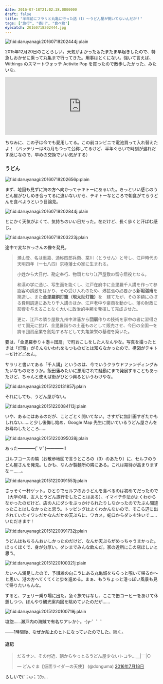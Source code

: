 ```yaml
---
date: 2016-07-18T21:02:38.0000000
draft: false
title: "半年前にフラリと丸亀に行った話（1）～うどん屋が開いてないんだが！"
tags: ["旅行", "香川", "食べ物"]
eyecatch: 20160718202444.jpg
---
```

<p><span itemscope itemtype="http://schema.org/Photograph"><img src="20160718202444.jpg" alt="f:id:daruyanagi:20160718202444j:plain" title="f:id:daruyanagi:20160718202444j:plain" class="hatena-fotolife" itemprop="image"></span></p><p>2015年12月20日のことらしい。天気がよかった＆たまたま早起きしたので、特急しおかぜに乗って丸亀まで行ってきた。用事はとくにない。強いて言えば、Withings のスマートウォッチ Activite Pop を買ったので散歩したかった、みたいな。</p><p><iframe src="https://hatenablog-parts.com/embed?url=https%3A%2F%2Fblog.daruyanagi.jp%2Fentry%2F2015%2F12%2F20%2F045240" title="ランニング三日坊主を脱するため、ヘルスウォッチ Withings Activite Pop を買った。 - だるろぐ" class="embed-card embed-blogcard" scrolling="no" frameborder="0" style="display: block; width: 100%; height: 190px; max-width: 500px; margin: 10px 0px;"></iframe></p><p>ちなみに、この子は今でも愛用してる。この前コンビニで電池買って入れ替えたよ！（バッテリーは8カ月もつって公称してるけど、半年ぐらいで時刻が遅れだす感じなので、早めの交換でいい気がする）</p>

<div class="section">
<h3>うどん</h3>
<p><span itemscope itemtype="http://schema.org/Photograph"><img src="20160718202656.png" alt="f:id:daruyanagi:20160718202656p:plain" title="f:id:daruyanagi:20160718202656p:plain" class="hatena-fotolife" itemprop="image"></span></p><p>まず、地図も見ずに海の方へ向かってテキトーにあるいた。きっといい感じのうどん屋がひしめき合ってるに違いないから、テキトーなところで朝食がてらうどんを食べようという目論見。</p><p><span itemscope itemtype="http://schema.org/Photograph"><img src="20160718202844.jpg" alt="f:id:daruyanagi:20160718202844j:plain" title="f:id:daruyanagi:20160718202844j:plain" class="hatena-fotolife" itemprop="image"></span></p><p>とにかく天気がよくて、気持ちのいい日だった。冬だけど、長く歩くと汗ばむ感じ。</p><p><span itemscope itemtype="http://schema.org/Photograph"><img src="20160718203223.jpg" alt="f:id:daruyanagi:20160718203223j:plain" title="f:id:daruyanagi:20160718203223j:plain" class="hatena-fotolife" itemprop="image"></span></p><p>途中で変なおっさんの像を発見。</p>

<blockquote>
<p>瀬山登、名は重嘉、通称四郎兵衛、棠川（とうせん）と号し、江戸時代の天明四年（一七八四）京極藩士の家に生まれる。</p><p>小姓から大目付、勘定奉行、物頭となり江戸屋敷の留守居役となる。</p><p>和漢の学に通じ、写生画を能くし、江戸在府中に金毘羅千人講を作って参詣客の誘致をはかり、その受け入れのため、港拡張の必要から<b>新堀湛甫</b>を築造し、また<b>金毘羅銅灯籠（現太助灯籠）</b>を　建てたが、その多額にのぼる費用調達にあたり千人講のほか、江戸老中や豪商を動かし、藩の財政に影響を与えることなく大いに政治的手腕を発揮して完成させた。</p><p>更に、江戸の隣り屋敷九州中津藩から<b>団扇</b>作りの技術を家中の者に習得させて国元に拡げ、金毘羅詣りの土産ものとして販売させ、今日の全国一を誇る団扇産業を創始するなどして丸亀繁栄の基礎を築いた。</p>

</blockquote>
<p>要は、「金毘羅参り＋港＋団扇」で町おこしをした人なんやな。写真を撮ったときは「灯篭」がそんないわれをもつものだとは知らなかったので、構図がテキトーだけどごめん。</p><p>サラリと書いてある「千人講」というのは、今でいうクラウドファンディングみたいなものだろうか。飯田藩みたいに悪用されて騒動にまで発展することもあったけど、ちゃんと使えば街がひとつ興るというわけやな。</p><p><span itemscope itemtype="http://schema.org/Photograph"><img src="20151220131857.jpg" alt="f:id:daruyanagi:20151220131857j:plain" title="f:id:daruyanagi:20151220131857j:plain" class="hatena-fotolife" itemprop="image"></span></p><p>それにしても、うどん屋がない。</p><p><span itemscope itemtype="http://schema.org/Photograph"><img src="20151220084113.jpg" alt="f:id:daruyanagi:20151220084113j:plain" title="f:id:daruyanagi:20151220084113j:plain" class="hatena-fotolife" itemprop="image"></span></p><p>いや、あるにはあるのだが、ことごとく開いてない。さすがに無計画すぎたかもしれない……と少し後悔し始め、Google Map 先生に開いているうどん屋さんをお尋ねしたところ……</p><p><span itemscope itemtype="http://schema.org/Photograph"><img src="20151220095038.jpg" alt="f:id:daruyanagi:20151220095038j:plain" title="f:id:daruyanagi:20151220095038j:plain" class="hatena-fotolife" itemprop="image"></span></p><p>あった━━━━(ﾟ∀ﾟ)━━━━!!</p><p>ゴルフコースの隣（お散歩地図で言うところの（3）のあたり）に、セルフのうどん屋さんを発見。しかも、なんか製麺所の隣にある。これは期待が高まりますなー……。</p><p><span itemscope itemtype="http://schema.org/Photograph"><img src="20151220091553.jpg" alt="f:id:daruyanagi:20151220091553j:plain" title="f:id:daruyanagi:20151220091553j:plain" class="hatena-fotolife" itemprop="image"></span></p><p>さっそく一杯ゲット。ひとりでセルフのおうどんを食べるのは初めてだったので（大学の頃、友人とうどん旅行をしたことはある）、イマイチ作法がよくわからなかったのだけど、店の人にダシをぶっかけられたりしなかったのでたぶん間違ったことはしなかったと思う。トッピングはよくわかんないので、そこら辺に出されていたイワシだかなんだかの天ぷらに、ワカメ。蛇口からダシを注いで……いただきます！</p><p><span itemscope itemtype="http://schema.org/Photograph"><img src="20151220091732.jpg" alt="f:id:daruyanagi:20151220091732j:plain" title="f:id:daruyanagi:20151220091732j:plain" class="hatena-fotolife" itemprop="image"></span></p><p>うどんはもちろんおいしかったのだけど、なんか天ぷらがめっちゃうまかった。ほっくほくで、身が分厚い。ダシまでみんな飲んだ。家の近所にこの店ほしいと思う。</p><p><span itemscope itemtype="http://schema.org/Photograph"><img src="20151220100321.jpg" alt="f:id:daruyanagi:20151220100321j:plain" title="f:id:daruyanagi:20151220100321j:plain" class="hatena-fotolife" itemprop="image"></span></p><p>たいへん満足したので、予讃線の向こうにある丸亀城をちらっと覗いて帰るか～と思い、港の方へてくてくと歩を進める。まぁ、もうちょっと港っぽい風景も見て帰りたいもんな。</p><p>すると、フェリー乗り場に出た。急ぐ旅ではなし、ここで缶コーヒーをあけて休憩しつつ、ぼんやり観光案内図を眺めていたのだが……</p><p><span itemscope itemtype="http://schema.org/Photograph"><img src="20151220100719.jpg" alt="f:id:daruyanagi:20151220100719j:plain" title="f:id:daruyanagi:20151220100719j:plain" class="hatena-fotolife" itemprop="image"></span></p><p>塩飽……瀬戸内の海賊で有名なアレか(-。-)y-゜゜゜</p><p>――1時間後、なぜか船上のヒトになっていたのでした。続く。</p>

<div class="section">
<h4>追記</h4>
<p><blockquote class="twitter-tweet" data-lang="ja"><p lang="ja" dir="ltr">だるサン、その付近、朝からやっとるうどん屋少ないトコや…＿|￣|○</p>&mdash; どんぐま【仮面ライダーの天使】 (@donguma) <a href="https://twitter.com/donguma/status/755011104883941376?ref_src=twsrc%5Etfw">2016年7月18日</a></blockquote><script async src="https://platform.twitter.com/widgets.js" charset="utf-8"></script></p><p>らしいで(´；ω；`)ｳｯ…</p>

</div>
</div>
